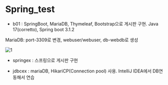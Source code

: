 # Spring_test

- b01 : SpringBoot, MariaDB, Thymeleaf, Bootstrap으로 게시판 구현. Java 17(corretto), Spring boot 3.1.2 <br>

MariaDB: port-3309로 변경, webuser/webuser, db-webdb로 생성
  
![1](https://github.com/Sujin-Lim/Spring_test/assets/121391614/06f632a9-3a3e-4c44-977b-5363627849ed)


- springex : 스프링으로 게시판 구현

- jdbcex : mariaDB, HikariCP(Connection pool) 사용. IntelliJ IDEA에서 DB연동해서 연습
